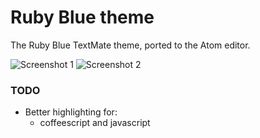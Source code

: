 # Ruby Blue theme

The Ruby Blue TextMate theme, ported to the Atom editor.

![Screenshot 1](https://dl.dropboxusercontent.com/u/4047879/Atom/screenshot-1.png)
![Screenshot 2](https://dl.dropboxusercontent.com/u/4047879/Atom/screenshot-2.png)

### TODO

- Better highlighting for:
  - coffeescript and javascript
